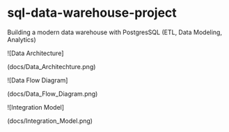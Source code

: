 # sql-data-warehouse-project
Building a modern data warehouse with PostgresSQL (ETL, Data Modeling, Analytics)

![Data Architecture]

(docs/Data_Architechture.png)

![Data Flow Diagram]

(docs/Data_Flow_Diagram.png)

![Integration Model]

(docs/Integration_Model.png)
